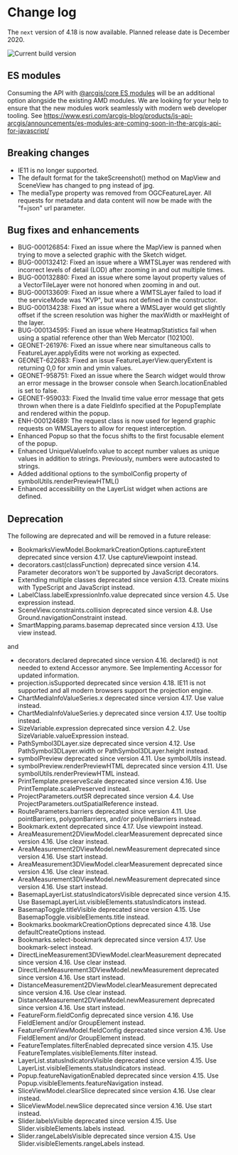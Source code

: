 # Change log

The `next` version of 4.18 is now available.  Planned release date is December 2020.

![Current build version](https://img.shields.io/npm/v/arcgis-js-api/next?label=Current%20build)

## ES modules

Consuming the API with [@arcgis/core ES modules](https://www.npmjs.com/package/@arcgis/core) will be an additional option alongside the existing AMD modules. We are looking for your help to ensure that the new modules work seamlessly with modern web developer tooling.  See https://www.esri.com/arcgis-blog/products/js-api-arcgis/announcements/es-modules-are-coming-soon-in-the-arcgis-api-for-javascript/

## Breaking changes

* IE11 is no longer supported.
* The default format for the takeScreenshot() method on MapView and SceneView has changed to png instead of jpg.
* The mediaType property was removed from OGCFeatureLayer. All requests for metadata and data content will now be made with the "f=json" url parameter.

## Bug fixes and enhancements

* BUG-000126854: Fixed an issue where the MapView is panned when trying to move a selected graphic with the Sketch widget.
* BUG-000132412: Fixed an issue where a WMTSLayer was rendered with incorrect levels of detail (LOD) after zooming in and out multiple times.
* BUG-000132880: Fixed an issue where some layout property values of a VectorTileLayer were not honored when zooming in and out.
* BUG-000133609: Fixed an issue where a WMTSLayer failed to load if the serviceMode was "KVP", but was not defined in the constructor.
* BUG-000134238: Fixed an issue where a WMSLayer would get slightly offset if the screen resolution was higher the maxWidth or maxHeight of the layer.
* BUG-000134595: Fixed an issue where HeatmapStatistics fail when using a spatial reference other than Web Mercator (102100).
* GEONET-261976: Fixed an issue where near simultaneous calls to FeatureLayer.applyEdits were not working as expected.
* GEONET-622683: Fixed an issue FeatureLayerView.queryExtent is returning 0,0 for xmin and ymin values.
* GEONET-958751: Fixed an issue where the Search widget would throw an error message in the browser console when Search.locationEnabled is set to false.
* GEONET-959033: Fixed the Invalid time value error message that gets thrown when there is a date FieldInfo specified at the PopupTemplate and rendered within the popup.
* ENH-000124689: The request class is now used for legend graphic requests on WMSLayers to allow for request interception.
* Enhanced Popup so that the focus shifts to the first focusable element of the popup.
* Enhanced UniqueValueInfo.value to accept number values as unique values in addition to strings. Previously, numbers were autocasted to strings.
* Added additional options to the symbolConfig property of symbolUtils.renderPreviewHTML()
* Enhanced accessibility on the LayerList widget when actions are defined.

## Deprecation

The following are deprecated and will be removed in a future release:

* BookmarksViewModel.BookmarkCreationOptions.captureExtent deprecated since version 4.17. Use captureViewpoint instead.
* decorators.cast(classFunction) deprecated since version 4.14. Parameter decorators won't be supported by JavaScript decorators.
* Extending multiple classes deprecated since version 4.13. Create mixins with TypeScript and JavaScript instead.
* LabelClass.labelExpressionInfo.value deprecated since version 4.5. Use expression instead.
* SceneView.constraints.collision deprecated since version 4.8. Use Ground.navigationConstraint instead.
* SmartMapping.params.basemap deprecated since version 4.13. Use view instead.

and

* decorators.declared deprecated since version 4.16. declared() is not needed to extend Accessor anymore. See Implementing Accessor for updated information.
* projection.isSupported deprecated since version 4.18. IE11 is not supported and all modern browsers support the projection engine.
* ChartMediaInfoValueSeries.x deprecated since version 4.17. Use value instead.
* ChartMediaInfoValueSeries.y deprecated since version 4.17. Use tooltip instead.
* SizeVariable.expression deprecated since version 4.2. Use SizeVariable.valueExpression instead.
* PathSymbol3DLayer.size deprecated since version 4.12. Use PathSymbol3DLayer.width or PathSymbol3DLayer.height instead.
* symbolPreview deprecated since version 4.11. Use symbolUtils instead.
* symbolPreview.renderPreviewHTML deprecated since version 4.11. Use symbolUtils.renderPreviewHTML instead.
* PrintTemplate.preserveScale deprecated since version 4.16. Use PrintTemplate.scalePreserved instead.
* ProjectParameters.outSR deprecated since version 4.4. Use ProjectParameters.outSpatialReference instead.
* RouteParameters.barriers deprecated since version 4.11. Use pointBarriers, polygonBarriers, and/or polylineBarriers instead.
* Bookmark.extent deprecated since 4.17. Use viewpoint instead.
* AreaMeasurement2DViewModel.clearMeasurement deprecated since version 4.16. Use clear instead.
* AreaMeasurement2DViewModel.newMeasurement deprecated since version 4.16. Use start instead.
* AreaMeasurement3DViewModel.clearMeasurement deprecated since version 4.16. Use clear instead.
* AreaMeasurement3DViewModel.newMeasurement deprecated since version 4.16. Use start instead.
* BasemapLayerList.statusIndicatorsVisible deprecated since version 4.15. Use BasemapLayerList.visibleElements.statusIndicators instead.
* BasemapToggle.titleVisible deprecated since version 4.15. Use BasemapToggle.visibleElements.title instead.
* Bookmarks.bookmarkCreationOptions deprecated since 4.18. Use defaultCreateOptions instead.
* Bookmarks.select-bookmark deprecated since version 4.17. Use bookmark-select instead.
* DirectLineMeasurement3DViewModel.clearMeasurement deprecated since version 4.16. Use clear instead.
* DirectLineMeasurement3DViewModel.newMeasurement deprecated since version 4.16. Use start instead.
* DistanceMeasurement2DViewModel.clearMeasurement deprecated since version 4.16. Use clear instead.
* DistanceMeasurement2DViewModel.newMeasurement deprecated since version 4.16. Use start instead.
* FeatureForm.fieldConfig deprecated since version 4.16. Use FieldElement and/or GroupElement instead.
* FeatureFormViewModel.fieldConfig deprecated since version 4.16. Use FieldElement and/or GroupElement instead.
* FeatureTemplates.filterEnabled deprecated since version 4.15. Use FeatureTemplates.visibleElements.filter instead.
* LayerList.statusIndicatorsVisible deprecated since version 4.15. Use LayerList.visibleElements.statusIndicators instead.
* Popup.featureNavigationEnabled deprecated since version 4.15. Use Popup.visibleElements.featureNavigation instead.
* SliceViewModel.clearSlice deprecated since version 4.16. Use clear instead.
* SliceViewModel.newSlice deprecated since version 4.16. Use start instead.
* Slider.labelsVisible deprecated since version 4.15. Use Slider.visibleElements.labels instead.
* Slider.rangeLabelsVisible deprecated since version 4.15. Use Slider.visibleElements.rangeLabels instead.
